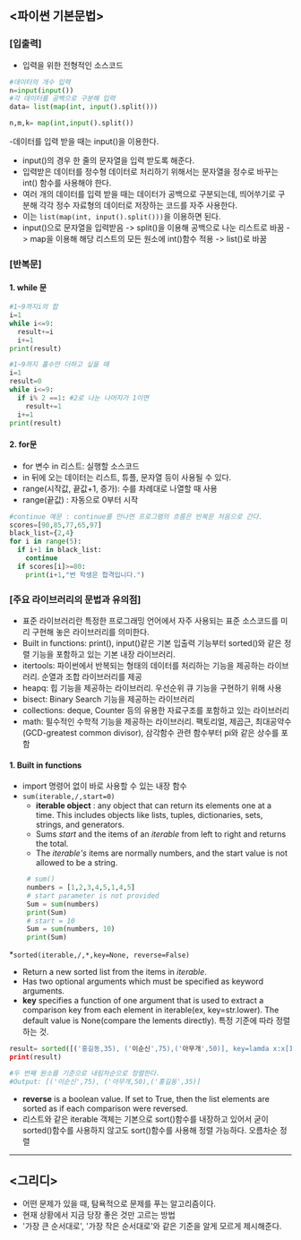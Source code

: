 ## <파이썬 기본문법>
### [입출력]
  * 입력을 위한 전형적인 소스코드
  ```python
  #데이터의 개수 입력
  n=input(input())
  #각 데이터를 공백으로 구분해 입력
  data= list(map(int, input().split()))
  
  n,m,k= map(int,input().split())
  ```
  -데이터를 입력 받을 때는 input()을 이용한다.
  - input()의 경우 한 줄의 문자열을 입력 받도록 해준다.
  - 입력받은 데이터를 정수형 데이터로 처리하기 위해서는 문자열을 정수로 바꾸는 int() 함수를 사용해야 한다.
  - 여러 개의 데이터를 입력 받을 때는 데이터가 공백으로 구분되는데, 띄어쑤기로 구분해 각각 정수 자료형의 데이터로 저장하는 코드를 자주 사용한다.
  - 이는 ```list(map(int, input().split()))```을 이용하면 된다.
  - input()으로 문자열을 입력받음 -> split()을 이용해 공백으로 나눈 리스트로 바꿈 -> map을 이용해 해당 리스트의 모든 원소에 int()함수 적용 -> list()로 바꿈
  
### [반복문]
  #### 1. while 문
  ```python
  #1~9까지i의 합
  i=1
  while i<=9:
    result+=i
    i+=1
  print(result)
  
  #1~9까지 홀수만 더하고 싶을 때
  i=1
  result=0
  while i<=9:
    if i% 2 ==1: #2로 나눈 나머지가 1이면
      result+=1
    i+=1
  print(result)
  ```
  
  #### 2. for문
  * for 변수 in 리스트: 실행할 소스코드
  * in 뒤에 오는 데이터는 리스트, 튜플, 문자열 등이 사용될 수 있다. 
  * range(시작값, 끝값+1, 증가): 수를 차례대로 나열할 때 사용 
  * range(끝값) : 자동으로 0부터 시작 
  ```python
  #continue 예문 : continue를 만나면 프로그램의 흐름은 반복문 처음으로 간다.
  scores=[90,85,77,65,97]
  black_list={2,4}
  for i in range(5):
    if i+1 in black_list:
      continue
    if scores[i]>=80:
      print(i+1,"번 학생은 합격입니다.")
  ```
 ### [주요 라이브러리의 문법과 유의점]
  * 표준 라이브러리란 특정한 프로그래밍 언어에서 자주 사용되는 표준 소스코드를 미리 구현해 놓은 라이브러리를 의미한다.
  * Built in functions: print(), input()같은 기본 입출력 기능부터 sorted()와 같은 정렬 기능을 포함하고 있는 기본 내장 라이브러리. 
  * itertools: 파이썬에서 반복되는 형태의 데이터를 처리하는 기능을 제공하는 라이브러리. 순열과 조합 라이브러리를 제공
  * heapq: 힙 기능을 제공하는 라이브러리. 우선순위 큐 기능을 구현하기 위해 사용
  * bisect: Binary Search 기능을 제공하는 라이브러리
  * collections: deque, Counter 등의 유용한 자료구조를 포함하고 있는 라이브러리
  * math: 필수적인 수학적 기능을 제공하는 라이브러리. 팩토리얼, 제곱근, 최대공약수(GCD-greatest common divisor), 삼각함수 관련 함수부터 pi와 같은 상수를 포함
  #### 1. Built in functions
  * import 명령어 없이 바로 사용할 수 있는 내장 함수
  * ```sum(iterable,/,start=0)```
    - **iterable object** : any object that can return its elements one at a time. This includes objects like lists, tuples, dictionaries, sets, strings, and generators.
    - Sums *start* and the items of an *iterable* from left to right and returns the total. 
    - The *iterable's* items are normally numbers, and the start value is not allowed to be a string. 
    ```python
     # sum()
     numbers = [1,2,3,4,5,1,4,5]
     # start parameter is not provided
     Sum = sum(numbers)
     print(Sum)
     # start = 10
     Sum = sum(numbers, 10)
     print(Sum)
    ```
  *```sorted(iterable,/,*,key=None, reverse=False)```
   - Return a new sorted list from the items in *iterable*.
   - Has two optional arguments which must be specified as keyword arguments.
   - **key** specifies a function of one argument that is used to extract a comparison key from each element in iterable(ex, key=str.lower). The default value is None(compare the lements directly). 특정 기준에 따라 정렬하는 것.
   ```python
   result= sorted([('홍길동,35), ('이순신',75),('아무개',50)], key=lamda x:x[1],reverse=True)
   print(result)
   
   #두 번째 원소를 기준으로 내림차순으로 정렬한다.
   #Output: [('이순신',75), ('아무개,50),('홍길동',35)]
   ```
   - **reverse** is a boolean value. If set to True, then the list elements are sorted as if each comparison were reversed.
   - 리스트와 같은 iterable 객체는 기본으로 sort()함수를 내장하고 있어서 굳이 sorted()함수를 사용하지 않고도 sort()함수를 사용해 정렬 가능하다. 오름차순 정렬 
   
  
********************************  

## <그리디>
* 어떤 문제가 있을 때, 탐욕적으로 문제를 푸는 알고리즘이다.
* 현재 상황에서 지금 당장 좋은 것만 고르는 방법
* '가장 큰 순서대로', '가장 작은 순서대로'와 같은 기준을 알게 모르게 제시해준다.
